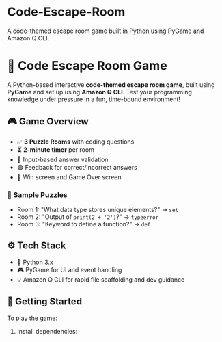 # Code-Escape-Room
A code-themed escape room game built in Python using PyGame and Amazon Q CLI.
# 🧩 Code Escape Room Game

A Python-based interactive **code-themed escape room game**, built using **PyGame** and set up using **Amazon Q CLI**. Test your programming knowledge under pressure in a fun, time-bound environment!

## 🎮 Game Overview

- ✅ **3 Puzzle Rooms** with coding questions
- ⏳ **2-minute timer** per room
- 🎯 Input-based answer validation
- 🟢 Feedback for correct/incorrect answers
- 🏁 Win screen and Game Over screen

### 🔐 Sample Puzzles
- Room 1: "What data type stores unique elements?" → `set`
- Room 2: "Output of `print(2 + '2')`?" → `typeerror`
- Room 3: "Keyword to define a function?" → `def`

## ⚙️ Tech Stack

- 🐍 Python 3.x
- 🎮 PyGame for UI and event handling
- 💡 Amazon Q CLI for rapid file scaffolding and dev guidance

## 🚀 Getting Started

To play the game:
1. Install dependencies:
